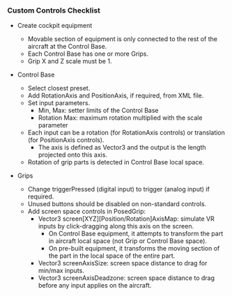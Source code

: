 ### Custom Controls Checklist

- Create cockpit equipment
  - Movable section of equipment is only connected to the rest of the aircraft at the Control Base.
  - Each Control Base has one or more Grips.
  - Grip X and Z scale must be 1.

- Control Base
  - Select closest preset.
  - Add RotationAxis and PositionAxis, if required, from XML file.
  - Set input parameters.
    - Min, Max: setter limits of the Control Base
    - Rotation Max: maximum rotation multiplied with the scale parameter
  - Each input can be a rotation (for RotationAxis controls) or translation (for PositionAxis controls).
    - The axis is defined as Vector3 and the output is the length projected onto this axis.
  - Rotation of grip parts is detected in Control Base local space.

- Grips
  - Change triggerPressed (digital input) to trigger (analog input) if required.
  - Unused buttons should be disabled on non-standard controls.
  - Add screen space controls in PosedGrip:
    - Vector3 screen[XYZ]\[Position/Rotation]AxisMap: simulate VR inputs by click-dragging along this axis on the screen.
      - On Control Base equipment, it attempts to transform the part in aircraft local space (not Grip or Control Base space).
      - On pre-built equipment, it transforms the moving section of the part in the local space of the entire part.
    - Vector3 screenAxisSize: screen space distance to drag for min/max inputs.
    - Vector3 screenAxisDeadzone: screen space distance to drag before any input applies on the aircraft.
